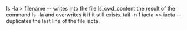 ls -la > filename -- writes into the file ls_cwd_content the result of the command ls -la and overwrites it if it still exists. 
tail -n 1 iacta >> iacta -- duplicates the last line of the file iacta.
